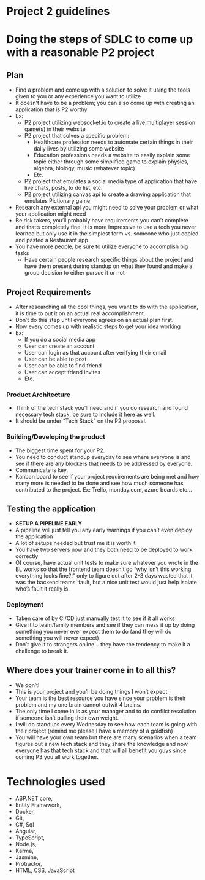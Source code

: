 # Project 2 guidelines
# Doing the steps of SDLC to come up with a reasonable P2 project
## Plan
- Find a problem and come up with a solution to solve it using the tools given to you or any
experience you want to utilize
- It doesn’t have to be a problem; you can also come up with creating an application that is
P2 worthy
- Ex:
    - P2 project utilizing websocket.io to create a live multiplayer session game(s) in their website
    - P2 project that solves a specific problem:
        - Healthcare profession needs to automate certain things in their daily lives by utilizing some website
        - Education professions needs a website to easily explain some topic either through some simplified game to explain physics, algebra, biology, music (whatever topic)
        - Etc.
    - P2 project that emulates a social media type of application that have live chats, posts, to do list, etc.
    - P2 project utilizing canvas api to create a drawing application that emulates Pictionary game
- Research any external api you might need to solve your problem or what your application might need
- Be risk takers, you’ll probably have requirements you can’t complete and that’s completely fine. It is more impressive to use a tech you never learned but only use it in the simplest
form vs. someone who just copied and pasted a Restaurant app.
- You have more people, be sure to utilize everyone to accomplish big tasks
    - Have certain people research specific things about the project and have them present during  standup on what they found and make a group decision to either pursue it or not
##  Project Requirements
- After researching all the cool things, you want to do with the application, it is time to put it on an actual real accomplishment.
- Don’t do this step until everyone agrees on an actual plan first.
- Now every comes up with realistic steps to get your idea working
-  Ex:
    - If you do a social media app
    - User can create an account
    - User can login as that account after verifying their email
    - User can be able to post
    - User can be able to find friend
    - User can accept friend invites
    - Etc.
### Product Architecture
- Think of the tech stack you’ll need and if you do research and found necessary tech stack, be sure to include it here as well.
- It should be under “Tech Stack” on the P2 proposal.
### Building/Developing the product
- The biggest time spent for your P2.
- You need to conduct standup everyday to see where everyone is and see if there are any blockers that needs to be addressed by everyone.
- Communicate is key.
- Kanban board to see if your project requirements are being met and how many more is needed to be done and see how much someone has contributed to the project. Ex: Trello, monday.com, azure boards etc...
## Testing the application
- **SETUP A PIPELINE EARLY**
- A pipeline will just tell you any early warnings if you can’t even deploy the application
-  A lot of setups needed but trust me it is worth it
- You have two servers now and they both need to be deployed to work correctly
- Of course, have actual unit tests to make sure whatever you wrote in the BL works so that the frontend team doesn’t go “why isn’t this working everything looks fine?!” only to figure out after 2-3 days wasted that it was the backend teams’ fault, but a nice unit test would just help isolate who’s fault it really is.
### Deployment
- Taken care of by CI/CD just manually test it to see if it all works
- Give it to team/family members and see if they can mess it up by doing something you never
ever expect them to do (and they will do something you will never expect)
- Don’t give it to strangers online… they have the tendency to make it a challenge to break it.

## Where does your trainer come in to all this?
- We don’t!
- This is your project and you’ll be doing things I won’t expect.
- Your team is the best resource you have since your problem is their problem and my one brain cannot outwit 4 brains.
- The only time I come in is as your manager and to do conflict resolution if someone isn’t
pulling their own weight.
- I will do standups every Wednesday to see how each team is going with their project (remind me please I have a memory of a goldfish)
- You will have your own team but there are many scenarios when a team figures out a new tech stack and they share the knowledge and now everyone has that tech stack and that will all benefit you guys since coming P3 you all work together. 

# Technologies used
- ASP.NET core, 
- Entity Framework, 
- Docker, 
- Git,
- C#, Sql
- Angular, 
- TypeScript, 
- Node.js, 
- Karma, 
- Jasmine, 
- Protractor, 
- HTML, CSS, JavaScript